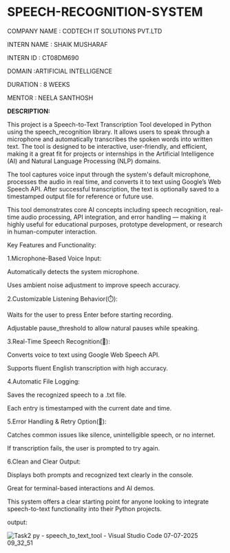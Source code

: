 # SPEECH-RECOGNITION-SYSTEM

COMPANY NAME : CODTECH IT SOLUTIONS PVT.LTD

INTERN NAME : SHAIK MUSHARAF

INTERN ID : CT08DM690

DOMAIN :ARTIFICIAL INTELLIGENCE

DURATION : 8 WEEKS

MENTOR : NEELA SANTHOSH

**DESCRIPTION:**

This project is a Speech-to-Text Transcription Tool developed in Python using the speech_recognition library. It allows users to speak through a microphone and automatically transcribes the spoken words into written text. The tool is designed to be interactive, user-friendly, and efficient, making it a great fit for projects or internships in the Artificial Intelligence (AI) and Natural Language Processing (NLP) domains.

The tool captures voice input through the system's default microphone, processes the audio in real time, and converts it to text using Google’s Web Speech API. After successful transcription, the text is optionally saved to a timestamped output file for reference or future use.

This tool demonstrates core AI concepts including speech recognition, real-time audio processing, API integration, and error handling — making it highly useful for educational purposes, prototype development, or research in human-computer interaction.

Key Features and Functionality:

1.Microphone-Based Voice Input:

Automatically detects the system microphone.

Uses ambient noise adjustment to improve speech accuracy.

2.Customizable Listening Behavior(⏱️):

Waits for the user to press Enter before starting recording.

Adjustable pause_threshold to allow natural pauses while speaking.

3.Real-Time Speech Recognition(🧠):

Converts voice to text using Google Web Speech API.

Supports fluent English transcription with high accuracy.

4.Automatic File Logging:

Saves the recognized speech to a .txt file.

Each entry is timestamped with the current date and time.

5.Error Handling & Retry Option(🔁):

Catches common issues like silence, unintelligible speech, or no internet.

If transcription fails, the user is prompted to try again.

6.Clean and Clear Output:

Displays both prompts and recognized text clearly in the console.

Great for terminal-based interactions and AI demos.

This system offers a clear starting point for anyone looking to integrate speech-to-text functionality into their Python projects.

output:

![Task2 py - speech_to_text_tool - Visual Studio Code 07-07-2025 09_32_51](https://github.com/user-attachments/assets/9deb491b-6352-4e90-bdb9-a7efc1d692ae)
